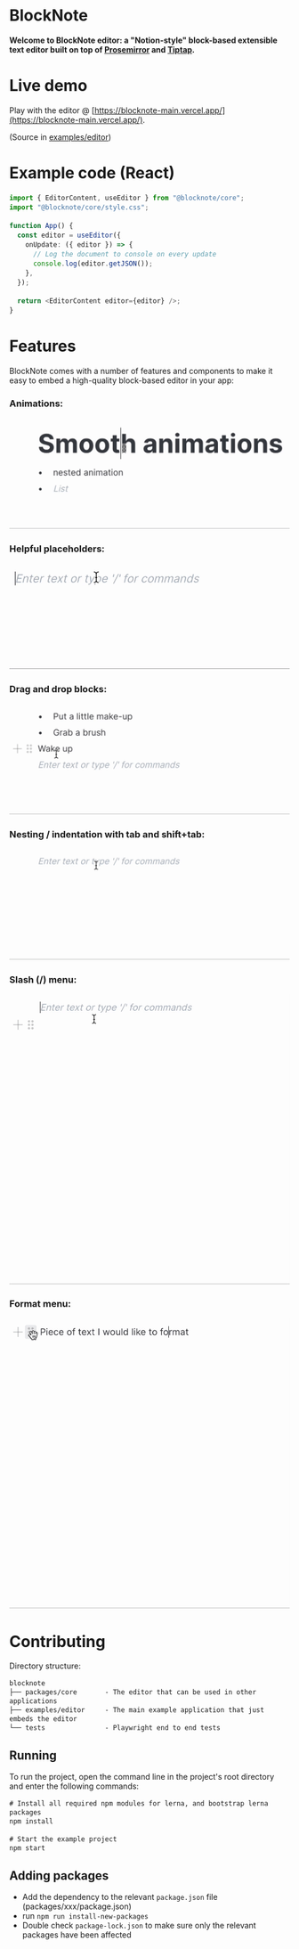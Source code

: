 # BlockNote

**Welcome to BlockNote editor: a "Notion-style" block-based extensible text editor built on top of [Prosemirror](https://prosemirror.net/) and [Tiptap](https://tiptap.dev/).**

# Live demo

Play with the editor @ [https://blocknote-main.vercel.app/](https://blocknote-main.vercel.app/).

(Source in [examples/editor](/examples/editor))

# Example code (React)

```typescript
import { EditorContent, useEditor } from "@blocknote/core";
import "@blocknote/core/style.css";

function App() {
  const editor = useEditor({
    onUpdate: ({ editor }) => {
      // Log the document to console on every update
      console.log(editor.getJSON());
    },
  });

  return <EditorContent editor={editor} />;
}
```

# Features

BlockNote comes with a number of features and components to make it easy to embed a high-quality block-based editor in your app:

### Animations:

![animations](.resources/animations.gif)

### Helpful placeholders:

![placeholders](.resources/placeholders.gif)

### Drag and drop blocks:

![dragdrop](.resources/dragdrop.gif)

### Nesting / indentation with tab and shift+tab:

![nesting](.resources/nesting.gif)

### Slash (/) menu:

![slashmenu](.resources/slashmenu.gif)

### Format menu:

![selectmenu](.resources/selectmenu.gif)

# Contributing

Directory structure:

```
blocknote
├── packages/core       - The editor that can be used in other applications
├── examples/editor     - The main example application that just embeds the editor
└── tests               - Playwright end to end tests
```

## Running

To run the project, open the command line in the project's root directory and enter the following commands:

    # Install all required npm modules for lerna, and bootstrap lerna packages
    npm install

    # Start the example project
    npm start

## Adding packages

- Add the dependency to the relevant `package.json` file (packages/xxx/package.json)
- run `npm run install-new-packages`
- Double check `package-lock.json` to make sure only the relevant packages have been affected

